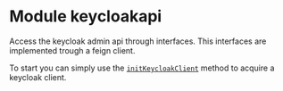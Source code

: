 # Module keycloakapi

Access the keycloak admin api through interfaces. This interfaces are implemented trough a feign client.

To start you can simply use the [`initKeycloakClient`](/keycloakmigration/documentation/keycloakapi/de.klg71.keycloakmigration.keycloakapi/init-keycloak-client.html) method to acquire a keycloak client.


